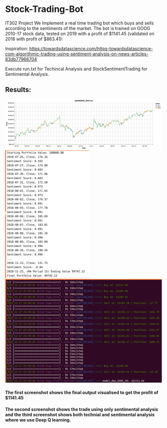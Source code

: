 # Stock-Trading-Bot
IT302 Project
We Implement a real time trading bot which buys and sells according to the sentiments of the market. The bot is trained on GOOG 2010-17 stock data, tested on 2019 with a profit of $1141.45 (validated on 2018 with profit of $863.41): 

Inspiration: https://towardsdatascience.com/https-towardsdatascience-com-algorithmic-trading-using-sentiment-analysis-on-news-articles-83db77966704

Execute run.txt for Techincal Analysis and StockSentimentTrading for Sentimental Analysis.

## Results:

![Screenshot1](./extra/visualization.png)
<img src="./extra/result1.png" width=270>
<img src="./extra/result2.png" width=600>

#### The first screenshot shows the final output visualised to get the profit of $1141.45
#### The second screenshot shows the trade using only sentimental analysis and the third screenshot shows both technial and sentimental analysis where we use Deep Q learning.
